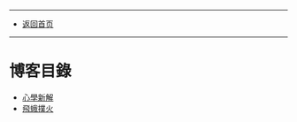 ****
- [返回首页](./readme.md) 
****
# 博客目錄

* [心學新解](./md_and_html/心學新解.md) 
* [飛蛾撲火](./md_and_html/飛蛾撲火.md)

